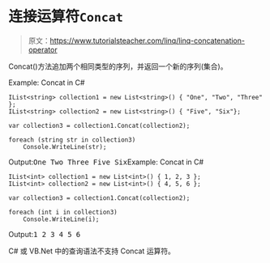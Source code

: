 # 连接运算符`Concat`

> 原文：<https://www.tutorialsteacher.com/linq/linq-concatenation-operator>

Concat()方法追加两个相同类型的序列，并返回一个新的序列(集合)。

Example: Concat in C#

```
IList<string> collection1 = new List<string>() { "One", "Two", "Three" };
IList<string> collection2 = new List<string>() { "Five", "Six"};

var collection3 = collection1.Concat(collection2);

foreach (string str in collection3)
    Console.WriteLine(str);
```

Output:<samp>One
Two
Three
Five
Six</samp>Example: Concat in C#

```
IList<int> collection1 = new List<int>() { 1, 2, 3 };
IList<int> collection2 = new List<int>() { 4, 5, 6 };

var collection3 = collection1.Concat(collection2);

foreach (int i in collection3)
    Console.WriteLine(i);
```

Output:<samp>1
2
3
4
5
6</samp>

C# 或 VB.Net 中的查询语法不支持 Concat 运算符。